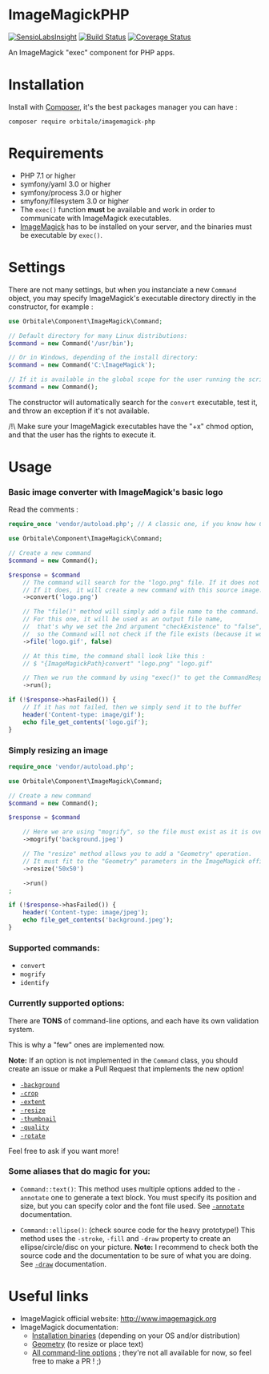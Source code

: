 ImageMagickPHP
===============

[![SensioLabsInsight](https://insight.sensiolabs.com/projects/ff8b439c-772a-495e-9780-4e8e8e451254/mini.png)](https://insight.sensiolabs.com/projects/ff8b439c-772a-495e-9780-4e8e8e451254)
[![Build Status](https://travis-ci.org/Orbitale/ImageMagickPHP.png)](https://travis-ci.org/Orbitale/ImageMagickPHP)
[![Coverage Status](https://coveralls.io/repos/Orbitale/ImageMagickPHP/badge.png)](https://coveralls.io/r/Orbitale/ImageMagickPHP)

An ImageMagick "exec" component for PHP apps.

Installation
===============

Install with [Composer](https://getcomposer.org/), it's the best packages manager you can have :

```shell
composer require orbitale/imagemagick-php
```

Requirements
===============

* PHP 7.1 or higher
* symfony/yaml 3.0 or higher
* symfony/process 3.0 or higher
* smyfony/filesystem 3.0 or higher
* The `exec()` function **must** be available and work in order to communicate with ImageMagick executables.
* [ImageMagick](http://www.imagemagick.org/) has to be installed on your server, and the binaries must be executable by `exec()`.

Settings
===============

There are not many settings, but when you instanciate a new `Command` object, you may specify ImageMagick's executable directory directly in the constructor, for example :

```php
use Orbitale\Component\ImageMagick\Command;

// Default directory for many Linux distributions:
$command = new Command('/usr/bin');

// Or in Windows, depending of the install directory:
$command = new Command('C:\ImageMagick');

// If it is available in the global scope for the user running the script:
$command = new Command();
```

The constructor will automatically search for the `convert` executable, test it, and throw an exception if it's not available.

/!\ Make sure your ImageMagick executables have the "+x" chmod option, and that the user has the rights to execute it.

Usage
===============

### Basic image converter with ImageMagick's basic logo

Read the comments :

```php
require_once 'vendor/autoload.php'; // A classic one, if you know how Composer works.

use Orbitale\Component\ImageMagick\Command;

// Create a new command
$command = new Command();

$response = $command
    // The command will search for the "logo.png" file. If it does not exist, it will throw an exception.
    // If it does, it will create a new command with this source image.
    ->convert('logo.png')

    // The "file()" method will simply add a file name to the command.
    // For this one, it will be used as an output file name,
    //  that's why we set the 2nd argument "checkExistence" to "false",
    //  so the Command will not check if the file exists (because it would throw an exception then)
    ->file('logo.gif', false)

    // At this time, the command shall look like this :
    // $ "{ImageMagickPath}convert" "logo.png" "logo.gif"

    // Then we run the command by using "exec()" to get the CommandResponse
    ->run();

if (!$response->hasFailed()) {
    // If it has not failed, then we simply send it to the buffer
    header('Content-type: image/gif');
    echo file_get_contents('logo.gif');
}
```

### Simply resizing an image

```php
require_once 'vendor/autoload.php';

use Orbitale\Component\ImageMagick\Command;

// Create a new command
$command = new Command();

$response = $command

    // Here we are using "mogrify", so the file must exist as it is overwritten (it's basically the difference between "convert" and "mogrify")
    ->mogrify('background.jpeg')

    // The "resize" method allows you to add a "Geometry" operation.
    // It must fit to the "Geometry" parameters in the ImageMagick official documentation (see links below)
    ->resize('50x50')

    ->run()
;

if (!$response->hasFailed()) {
    header('Content-type: image/jpeg');
    echo file_get_contents('background.jpeg');
}
```

### Supported commands:

* `convert`
* `mogrify`
* `identify`

### Currently supported options:

There are **TONS** of command-line options, and each have its own validation system.
 
This is why a "few" ones are implemented now.

**Note:** If an option is not implemented in the `Command` class, you should create an issue or make a Pull Request that implements the new option!

* [`-background`](http://www.imagemagick.org/script/command-line-options.php#background)
* [`-crop`](http://www.imagemagick.org/script/command-line-options.php#crop)
* [`-extent`](http://www.imagemagick.org/script/command-line-options.php#extent)
* [`-resize`](http://www.imagemagick.org/script/command-line-options.php#resize)
* [`-thumbnail`](http://www.imagemagick.org/script/command-line-options.php#thumbnail)
* [`-quality`](http://www.imagemagick.org/script/command-line-options.php#quality)
* [`-rotate`](http://www.imagemagick.org/script/command-line-options.php#rotate)

Feel free to ask if you want more!

### Some aliases that do magic for you:

* `Command::text()`:
This method uses multiple options added to the `-annotate` one to generate a text block.
You must specify its position and size, but you can specify color and the font file used.
See [`-annotate`](http://www.imagemagick.org/script/command-line-options.php#annotate) documentation.

* `Command::ellipse()`: (check source code for the heavy prototype!)
This method uses the `-stroke`, `-fill` and `-draw` property to create an ellipse/circle/disc on your picture.
**Note:** I recommend to check both the source code and the documentation to be sure of what you are doing.
See [`-draw`](http://www.imagemagick.org/script/command-line-options.php#draw) documentation.

Useful links
===============

* ImageMagick official website: http://www.imagemagick.org
* ImageMagick documentation:
    * [Installation binaries](http://www.imagemagick.org/script/binary-releases.php) (depending on your OS and/or distribution)
    * [Geometry](http://www.imagemagick.org/script/command-line-processing.php#geometry) (to resize or place text)
    * [All command-line options](http://www.imagemagick.org/ImageMagick-7.0.0/script/command-line-options.php) ; they're not all available for now, so feel free to make a PR ! ;)
